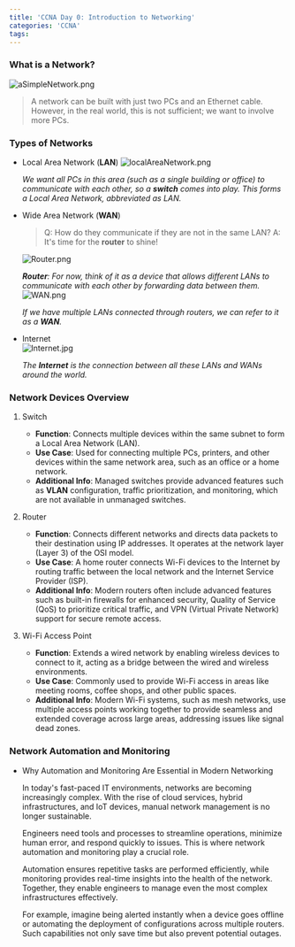 ```yaml
---
title: 'CCNA Day 0: Introduction to Networking'
categories: 'CCNA'
tags:
---
```


### What is a Network?
![aSimpleNetwork.png](https://s2.loli.net/2025/01/05/eEwQAcPa4CNVUOi.png)
>A network can be built with just two PCs and an Ethernet cable. However, in the real world, this is not sufficient; we want to involve more PCs.
<!-- more -->
### Types of Networks
- Local Area Network (**LAN**)
    ![localAreaNetwork.png](https://s2.loli.net/2025/01/05/8DRVj6ixkrsG1Z2.png)

    *We want all PCs in this area (such as a single building or office) to communicate with each other,
    so a **switch** comes into play. This forms a Local Area Network, abbreviated as LAN.*
- Wide Area Network (**WAN**)
    
    >Q: How do they communicate if they are not in the same LAN?
    A: It's time for the **router** to shine!
    
    ![Router.png](https://s2.loli.net/2025/01/06/LdhirjKQkEJzDSt.png)

    ***Router**: For now, think of it as a device that allows different LANs to communicate with each other by forwarding data between them.*
    ![WAN.png](https://s2.loli.net/2025/01/05/C45kRBi8vhlaGt2.png)
    
    *If we have multiple LANs connected through routers, we can refer to it as a **WAN**.*
- Internet    
    ![Internet.jpg](https://s2.loli.net/2025/01/06/UeXBMyWLEsn9D27.jpg)

    *The **Internet** is the connection between all these LANs and WANs around the world.*


### Network Devices Overview
1. Switch
   - **Function**: Connects multiple devices within the same subnet to form a Local Area Network (LAN).
   - **Use Case**: Used for connecting multiple PCs, printers, and other devices within the same network area, such as an office or a home network.
   - **Additional Info**: Managed switches provide advanced features such as **VLAN** configuration, traffic prioritization, and monitoring, which are not available in unmanaged switches.

2. Router
   - **Function**: Connects different networks and directs data packets to their destination using IP addresses. It operates at the network layer (Layer 3) of the OSI model.
   - **Use Case**: A home router connects Wi-Fi devices to the Internet by routing traffic between the local network and the Internet Service Provider (ISP).
   - **Additional Info**: Modern routers often include advanced features such as built-in firewalls for enhanced security, Quality of Service (QoS) to prioritize critical traffic, and VPN (Virtual Private Network) support for secure remote access.

3. Wi-Fi Access Point

   - **Function**: Extends a wired network by enabling wireless devices to connect to it, acting as a bridge between the wired and wireless environments.
   - **Use Case**: Commonly used to provide Wi-Fi access in areas like meeting rooms, coffee shops, and other public spaces.
   - **Additional Info**: Modern Wi-Fi systems, such as mesh networks, use multiple access points working together to provide seamless and extended coverage across large areas, addressing issues like signal dead zones.

### Network Automation and Monitoring

- Why Automation and Monitoring Are Essential in Modern Networking

    In today's fast-paced IT environments, networks are becoming increasingly complex. With the rise of cloud services, hybrid infrastructures, and IoT devices, manual network management is no longer sustainable.
    
    Engineers need tools and processes to streamline operations, minimize human error, and respond quickly to issues. This is where network automation and monitoring play a crucial role.

    Automation ensures repetitive tasks are performed efficiently, while monitoring provides real-time insights into the health of the network. Together, they enable engineers to manage even the most complex infrastructures effectively.

    For example, imagine being alerted instantly when a device goes offline or automating the deployment of configurations across multiple routers. Such capabilities not only save time but also prevent potential outages.
